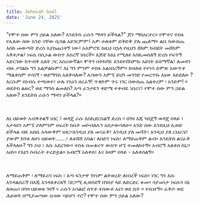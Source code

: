 ```yaml
---
title: Jehovah Goel
date: 'June 24, 2025'
---
```


<script>
  import { theme2 } from '../../../../store/themes/theme2.svelte';
  import ArticleHero from '../../../../components/article_components/article_hero.svelte';
  import ArticleHeader from '../../../../components/article_components/article_header.svelte';
</script>

<ArticleHero 
  title={title} 
  date={date}
  subtopic={theme2.subtopics[3]} 
/>

<ArticleHeader content="ሙት ነፍሴ እና ቤዛዋ" />

"የሞተ ሰው ምን ኃይል አለው? እንዴትስ ራሱን ማዳን ይችላል?" ጆን ማክአርተር። የሞተና ተስፋ የሌለው ሰው አንድ ናቸው ቢባል አይገርምም፤ አዎ፡ ሁለቱም ድቅድቅ ያሉ ጨለማ። ልቤ ከውስጤ እስከ መውጣት ድረስ እያስጨነቀኝ ነው፤ አእምሮዬ ከዚህ በኋላ የዚህን ሸክም ክብደት መሸከም አቅቶታል፤ ነፍሴ በሲኦል ውስጥ እስረኛ ነበረች። እጆቼ ከእኔ የሚለዩ እስኪመስለኝ ድረስ የፍጥኝ አድርገው ከጥብቅ አለት ጋር አስረውኛል። ሞትን በትከሻዬ እንደተሸከምኩ አይነት ይሰማኛል፤  ለመዳን ብዙ ታገልኩ ግን አልቻልኩም፤ እኔ ግን ምንም ተስፋ አልነበረኝም። ከዝለቴ የተነሳ ድምጽ አውጥቶ ማልቀስም ተሳነኝ ፡ ወደማንስ አለቅሳለው?  ሌባውን አምኜ ይህን መንገድ የመረጥኩ እኔው እይደለሁ ? እርሱም በነብሴ ተጫወተ፣ ሁሉ ነገሬን ዘረፈኝ! ጥቂትም ጥሩ ነገር በውስጤ አልቀረም ፡ አንድም! ። ወዴትስ  ልዙር? ወደ ማንስ ልመለስ? እጣ ፈንታዬን ቀድሜ ተቀብዬ ነበረና፤ የሞተ ሰው ምን ኃይል አለው?  እንዴትስ ራሱን ማዳን ይችላል?።

<br />

ለኔ ህይወት አብቅቶልኝ ነበር ፤ ወዳጄ ራሱ እስኪደርስልኝ ድረስ ፡፡
በገዛ እጁ ካበጀኝ ወዳጄ በላይ ፣ አታላዩን አምኜ ያለምንም ሀፍረት ከቤት መኮብለሌን አስታውሳለሁ። አንድ ሰው እንደዚህ ሊወድ ይችላል ብዬ አስቤ አላውቅም ነበር፡፡እንዲህ ያለ መናፈቅ፤ እንዲህ ያለ መሻት፣ እንዲህ ያለ ርህራሄ፤ ያውም ከንቱ ለሆነ ህይወት.......፣ ለቆሸሸ አካል፣ ለበድን ነፍስ፣ ለማይጠቅም ልብ። እንዴትስ ልናፈቅ እችላለሁ?  ግን ኦህ ፣ እሱ አደረገው። ተስፋ በመቁረጥ ውስጥ ሆኜ ተመለከተኝ። አብሮኝ አለቀሰ ከኔጋ አዘነ። የእኔን ስብራት ተረድቷል። አብሮኝ አለቀሰ፣ እና ከዛም በላይ - አለቀሰልኝ።

<br />

ለማይጠቅም ፡ ለማይረባ ነፍስ ፣ እጣ ፋንታዋ ገሃነም ልትወረድ ለነበረች ነፍስ፡፡ ነገር ግን እሱ እንዳልሰራኝ በእጁ እንዳለቀረጸኝ ፤ድጋሚ ሊወስደኝ በገበያ ላይ ለድርድር ቆመ። ሳያመነታ ነፍሱን በኔ ለወጠ። በገዛ ህይወቱ ገዛኝ ። ራሱን አሳልፎ ሰጥቶ ተሰውቶ እኔን ወደ ቤት ። ተቤዠኝ። ፈቅዶ ወደ ሕይወት በሚያመጣው ቤዛው ባይሆን ኖሮ? የሞተ ሰው ምን ኃይል አለው?


